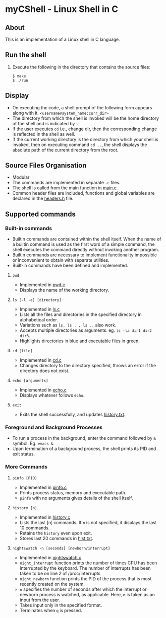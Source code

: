 # myCShell - Linux Shell in C


## About

This is an implementation of a Linux shell in C language.


## Run the shell

1. Execute the following in the directory that contains the source files:
    ```
    $ make
    $ ./run
    ```

## Display

- On executing the code, a shell prompt of the following form appears along with it.
`<username@system_name:curr_dir>`
- The directory from which the ​shell is invoked will be the home directory of the shell and is indicated by `~`. 
- If the user executes `cd` i.e., change dir, then the corresponding change is reflected in the shell as well.
- If the current working directory is the directory from which your shell is invoked, then on executing command `cd ..`, 
the shell displays the absolute path of the current directory from the root.


## Source Files Organisation

- Modular
- The commands are implemented in separate `.c` files.
- The shell is called from the main function in [main.c](main.c).
- Common header files are included, functions and global variables are declared in the [headers.h](headers.h) file.


## Supported commands

### Built-in commands

- Builtin commands are contained within the shell itself. When the name of a builtin command is used as the 
first word of a simple command, the shell executes the command directly without invoking another program. 
- Builtin commands are necessary to implement functionality impossible or inconvenient to obtain with separate utilities.
- Built-in commands have been defined and implemented.

1. `pwd`

    - Implemented in [pwd.c](pwd.c)
    - Displays the name of the working directory.

2. `ls [-l -a] [directory]`

    - Implemented in [ls.c](ls.c)
    - Lists all the files and directories in the specified directory in alphabetical order.
    - Variations such as `ls, ls . , ls ..` also work.
    - Accepts multiple directories as arguments. eg. `ls -la dir1 dir2 dir3`.
    - Highlights directories in blue and executable files in green.

3. `cd [file]`
    - Implemented in [cd.c](cd.c)
    - Changes directory to the directory specified, throws an error if the directory does not exist.

4. `echo [arguments]`
    
    - Implemented in [echo.c](echo.c)
    - Displays whatever follows `echo`. 

5. `exit`

    - Exits the shell successfully, and updates [history.txt](history.text).


### Foreground and Background Processes

- To run a process in the background, enter the command followed by `&` symbol. Eg. `emacs &`.
- Upon termination of a background process, the shell prints its PID and exit status.


### More Commands

1. `pinfo [PID]`

    - Implemented in [pinfo.c](pinfo.c)
    - Prints process status, memory and executable path.
    - `pinfo` with no arguments gives details of the shell itself.

2. `history [n]`

    - Implemented in [history.c](history.c) 
    - Lists the last [n] commands. If `n` is not specified, it displays the last 10 commands.
    - Retains the `history` even upon exit. 
    - Stores last 20 commands in [hist.txt](hist.text).

3. `nightswatch -n [seconds] [newborn/interrupt]`

    - Implemented in [nightswatch.c](nightswatch.c)
    - `night_interrupt` function prints the number of times CPU has been interrupted by the keyboard.
    The number of interrupts has been taken to be on line 2 of /proc/interrupts.
    - `night_newborn` function prints the PID of the process that is most recently created on the system.
    - `n` specifies the number of seconds after which the interrupt or newborn process is watched, as applicable. 
    Here, `n` is taken as an input from the user.
    - Takes input only in the specified format.
    - Terminates when `q` is pressed.
